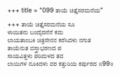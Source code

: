 +++
title = "099 ತಾಯೆ ಚಿತ್ತೈಸರಮನೆಯ"

+++
ತಾಯೆ ಚಿತ್ತೈಸರಮನೆಯ ಸೂ  
ಳಾಯಿತನು ಬಂದೈದನೆನೆ ಕಮ  
ಲಾಯತಾಂಬಕಿ ಚಿತ್ರಸೇನನ ಕರೆಸಿದಳು ನಗುತ   
ತಾಯೆನುತ ವಸ್ತ್ರಾಭರಣದ ಪ  
ಸಾಯವಿತ್ತಳು ಪರಿಮಳದ ತವ  
ಲಾಯಿಗಳ ನೂಕಿದಳು ವರ ಕತ್ತುರಿಯ ಕರ್ಪುರದ      ॥99॥